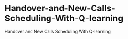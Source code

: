 # Handover-and-New-Calls-Scheduling-With-Q-learning
Handover and New Calls Scheduling With Q-learning

